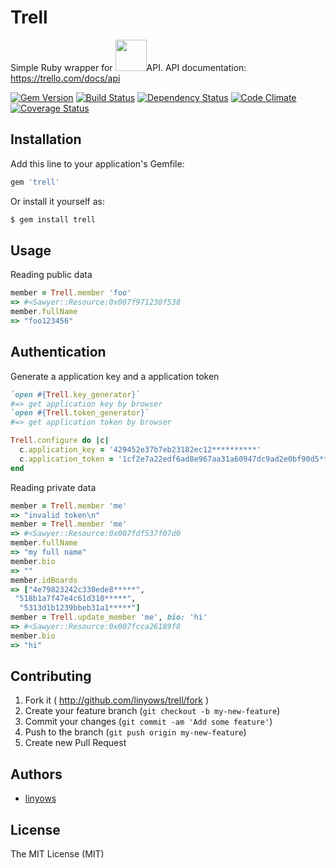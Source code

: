 Trell
=====

Simple Ruby wrapper for <img src="https://d2k1ftgv7pobq7.cloudfront.net/images/bd87ee916375920ae72dffadbb10d412/logo-blue-lg.png" width="50">API. API documentation: https://trello.com/docs/api

[![Gem Version](https://badge.fury.io/rb/trell.png)][gem]
[![Build Status](https://secure.travis-ci.org/linyows/trell.png?branch=master)][travis]
[![Dependency Status](https://gemnasium.com/linyows/trell.png?travis)][gemnasium]
[![Code Climate](https://codeclimate.com/github/linyows/trell.png)][codeclimate]
[![Coverage Status](https://coveralls.io/repos/linyows/trell/badge.png?branch=master)][coveralls]

[gem]: https://rubygems.org/gems/trell
[travis]: http://travis-ci.org/linyows/trell
[gemnasium]: https://gemnasium.com/linyows/trell
[codeclimate]: https://codeclimate.com/github/linyows/trell
[coveralls]: https://coveralls.io/r/linyows/trell

Installation
------------

Add this line to your application's Gemfile:

```ruby
gem 'trell'
```

Or install it yourself as:

```sh
$ gem install trell
```

Usage
-----

Reading public data

```ruby
member = Trell.member 'foo'
=> #<Sawyer::Resource:0x007f971230f538
member.fullName
=> "foo123456"
```

Authentication
--------------

Generate a application key and a application token

```ruby
`open #{Trell.key_generator}`
#=> get application key by browser
`open #{Trell.token_generator}`
#=> get application token by browser

Trell.configure do |c|
  c.application_key = '429452e37b7eb23182ec12**********'
  c.application_token = '1cf2e7a22edf6ad8e967aa31a60947dc9ad2e0bf90d5********************'
end
```
Reading private data

```ruby
member = Trell.member 'me'
=> "invalid token\n"
member = Trell.member 'me'
=> #<Sawyer::Resource:0x007fdf537f07d0
member.fullName
=> "my full name"
member.bio
=> ""
member.idBoards
=> ["4e79823242c330ede8*****",
 "518b1a7f47e4c61d310*****",
  "5313d1b1239bbeb31a1*****"]
member = Trell.update_member 'me', bio: 'hi'
=> #<Sawyer::Resource:0x007fcca26189f8
member.bio
=> "hi"
```

Contributing
------------

1. Fork it ( http://github.com/linyows/trell/fork )
2. Create your feature branch (`git checkout -b my-new-feature`)
3. Commit your changes (`git commit -am 'Add some feature'`)
4. Push to the branch (`git push origin my-new-feature`)
5. Create new Pull Request

Authors
-------

- [linyows](https://github.com/linyows)

License
-------

The MIT License (MIT)
